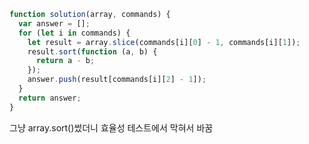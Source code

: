 ```javascript
function solution(array, commands) {
  var answer = [];
  for (let i in commands) {
    let result = array.slice(commands[i][0] - 1, commands[i][1]);
    result.sort(function (a, b) {
      return a - b;
    });
    answer.push(result[commands[i][2] - 1]);
  }
  return answer;
}
```

그냥 array.sort()썼더니 효율성 테스트에서 막혀서 바꿈
